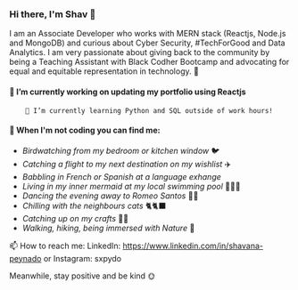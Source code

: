 ### Hi there, I'm Shav 👋 

I am an Associate Developer who works with MERN stack (Reactjs, Node.js and MongoDB) and curious about Cyber Security, #TechForGood and Data Analytics. I am very passionate about giving back to the community by being a Teaching Assistant with Black Codher Bootcamp and advocating for equal and equitable representation in technology. 🤎 

#### 🔭 I’m currently working on updating my portfolio using Reactjs
        🌱 I’m currently learning Python and SQL outside of work hours!

#### 💃 When I'm not coding you can find me:

* _Birdwatching from my bedroom or kitchen window_ 🐦
* _Catching a flight to my next destination on my wishlist_ ✈️
* _Babbling in French or Spanish at a language exhange_ 
* _Living in my inner mermaid at my local swimming pool_ 🧜🏾‍♀️
* _Dancing the evening away to Romeo Santos_ 💃🏾
* _Chilling with the neighbours cats_ 🐈🐈‍⬛
* _Catching up on my crafts_ 🎨🧵
* _Walking, hiking, being immersed with Nature_ 🍃


📫 How to reach me: LinkedIn: https://www.linkedin.com/in/shavana-peynado or Instagram: sxpydo

Meanwhile, stay positive and be kind 🌞

<!--
**sxpydo/sxpydo** is a ✨ _special_ ✨ repository because its `README.md` (this file) appears on your GitHub profile.

Here are some ideas to get you started:

- 🔭 I’m currently working on ...
- 🌱 I’m currently learning ...
- 👯 I’m looking to collaborate on ...
- 🤔 I’m looking for help with ...
- 💬 Ask me about ...
- 📫 How to reach me: ...
- 😄 Pronouns: ...
- ⚡ Fun fact: ...
-->
